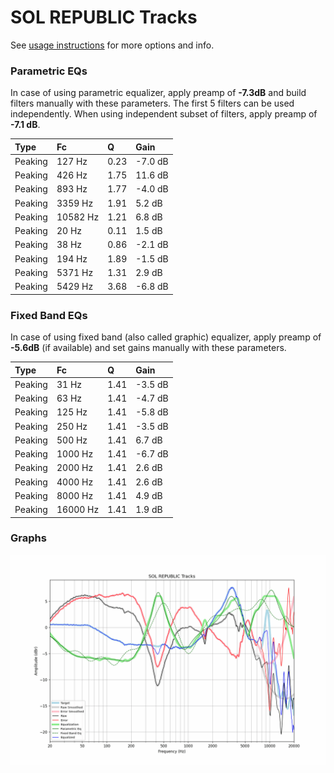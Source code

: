 # SOL REPUBLIC Tracks
See [usage instructions](https://github.com/jaakkopasanen/AutoEq#usage) for more options and info.

### Parametric EQs
In case of using parametric equalizer, apply preamp of **-7.3dB** and build filters manually
with these parameters. The first 5 filters can be used independently.
When using independent subset of filters, apply preamp of **-7.1 dB**.

| Type    | Fc       |    Q | Gain    |
|:--------|:---------|:-----|:--------|
| Peaking | 127 Hz   | 0.23 | -7.0 dB |
| Peaking | 426 Hz   | 1.75 | 11.6 dB |
| Peaking | 893 Hz   | 1.77 | -4.0 dB |
| Peaking | 3359 Hz  | 1.91 | 5.2 dB  |
| Peaking | 10582 Hz | 1.21 | 6.8 dB  |
| Peaking | 20 Hz    | 0.11 | 1.5 dB  |
| Peaking | 38 Hz    | 0.86 | -2.1 dB |
| Peaking | 194 Hz   | 1.89 | -1.5 dB |
| Peaking | 5371 Hz  | 1.31 | 2.9 dB  |
| Peaking | 5429 Hz  | 3.68 | -6.8 dB |

### Fixed Band EQs
In case of using fixed band (also called graphic) equalizer, apply preamp of **-5.6dB**
(if available) and set gains manually with these parameters.

| Type    | Fc       |    Q | Gain    |
|:--------|:---------|:-----|:--------|
| Peaking | 31 Hz    | 1.41 | -3.5 dB |
| Peaking | 63 Hz    | 1.41 | -4.7 dB |
| Peaking | 125 Hz   | 1.41 | -5.8 dB |
| Peaking | 250 Hz   | 1.41 | -3.5 dB |
| Peaking | 500 Hz   | 1.41 | 6.7 dB  |
| Peaking | 1000 Hz  | 1.41 | -6.7 dB |
| Peaking | 2000 Hz  | 1.41 | 2.6 dB  |
| Peaking | 4000 Hz  | 1.41 | 2.6 dB  |
| Peaking | 8000 Hz  | 1.41 | 4.9 dB  |
| Peaking | 16000 Hz | 1.41 | 1.9 dB  |

### Graphs
![](./SOL%20REPUBLIC%20Tracks.png)